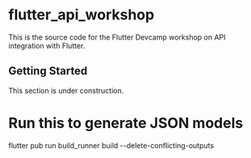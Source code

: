 # flutter_api_workshop

This is the source code for the Flutter Devcamp workshop on API integration with Flutter.

## Getting Started

This section is under construction.

# Run this to generate JSON models
flutter pub run build_runner build --delete-conflicting-outputs  
